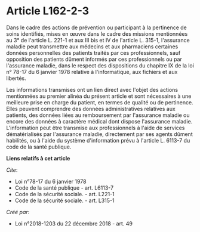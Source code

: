 # Article L162-2-3

Dans le cadre des actions de prévention ou participant à la pertinence de soins identifiés, mises en œuvre dans le cadre des
missions mentionnées au 3° de l'article L. 221-1 et aux III bis et IV de l'article L. 315-1, l'assurance maladie peut
transmettre aux médecins et aux pharmaciens certaines données personnelles des patients traités par ces professionnels, sauf
opposition des patients dûment informés par ces professionnels ou par l'assurance maladie, dans le respect des dispositions
du chapitre IX de la loi n° 78-17 du 6 janvier 1978 relative à l'informatique, aux fichiers et aux libertés. 

Les informations transmises ont un lien direct avec l'objet des actions mentionnées au premier alinéa du présent article et
sont nécessaires à une meilleure prise en charge du patient, en termes de qualité ou de pertinence. Elles peuvent comprendre
des données administratives relatives aux patients, des données liées au remboursement par l'assurance maladie ou encore des
données à caractère médical dont dispose l'assurance maladie. L'information peut être transmise aux professionnels à l'aide
de services dématérialisés par l'assurance maladie, directement par ses agents dûment habilités, ou à l'aide du système
d'information prévu à l'article L. 6113-7 du code de la santé publique.

**Liens relatifs à cet article**

_Cite_:

  - Loi n°78-17 du 6 janvier 1978
  - Code de la santé publique - art. L6113-7
  - Code de la sécurité sociale. - art. L221-1
  - Code de la sécurité sociale. - art. L315-1

_Créé par_:

  - Loi n°2018-1203 du 22 décembre 2018 - art. 49

